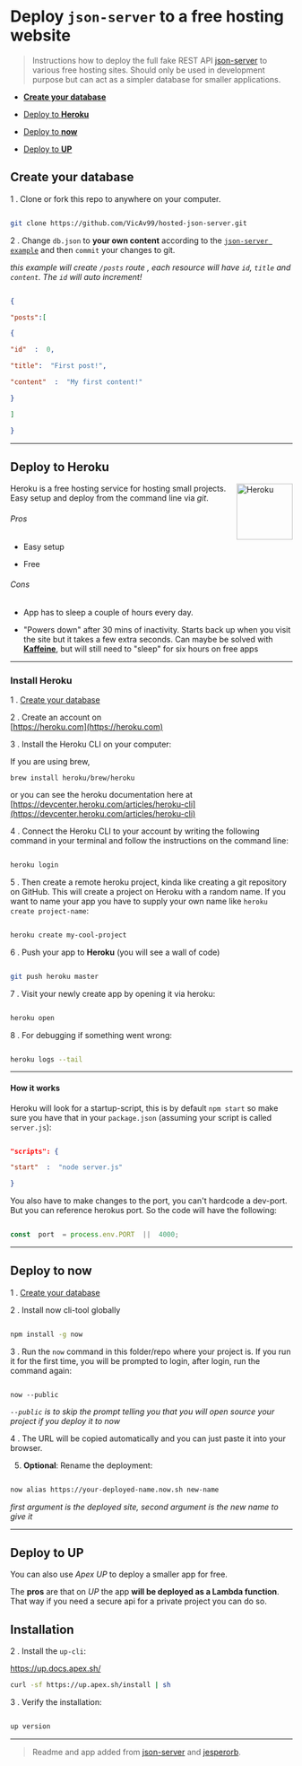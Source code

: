 
# Deploy `json-server` to a free hosting website



> Instructions how to deploy the full fake REST API [json-server](https://github.com/typicode/json-server) to various free hosting sites. Should only be used in development purpose but can act as a simpler database for smaller applications.



* [**Create your database**](#create-your-database)

* [Deploy to **Heroku**](#deploy-to-heroku)

* [Deploy to **now**](#deploy-to-now)

* [Deploy to **UP**](#deploy-to-up)




## Create your database



1 . Clone or fork this repo to anywhere on your computer.



```bash

git clone https://github.com/VicAv99/hosted-json-server.git

```



2 . Change `db.json` to **your own content** according to the [`json-server example`](https://github.com/typicode/json-server#example) and then `commit` your changes to git.



_this example will create `/posts` route , each resource will have `id`, `title` and `content`. The `id` will auto increment!_

```json

{

"posts":[

{

"id"  :  0,

"title":  "First post!",

"content"  :  "My first content!"

}

]

}

```



---



## Deploy to **Heroku**



<img  align="right"  width="100px"  height="auto"  src="https://cdn.worldvectorlogo.com/logos/heroku.svg"  alt="Heroku">



Heroku is a free hosting service for hosting small projects. Easy setup and deploy from the command line via _git_.



###### Pros



* Easy setup

* Free



###### Cons



* App has to sleep a couple of hours every day.

* "Powers down" after 30 mins of inactivity. Starts back up when you visit the site but it takes a few extra seconds. Can maybe be solved with [**Kaffeine**](http://kaffeine.herokuapp.com/), but will still need to "sleep" for six hours on free apps



---



### Install Heroku



1 . [Create your database](#create-your-database)



2 . Create an account on <br/>[https://heroku.com](https://heroku.com)



3 . Install the Heroku CLI on your computer:

If you are using brew,
```term
brew install heroku/brew/heroku
```
or you can see the heroku documentation here at [https://devcenter.heroku.com/articles/heroku-cli](https://devcenter.heroku.com/articles/heroku-cli)



4 . Connect the Heroku CLI to your account by writing the following command in your terminal and follow the instructions on the command line:

```bash

heroku login

```



5 . Then create a remote heroku project, kinda like creating a git repository on GitHub. This will create a project on Heroku with a random name. If you want to name your app you have to supply your own name like `heroku create project-name`:

```bash

heroku create my-cool-project

```



6 . Push your app to __Heroku__ (you will see a wall of code)

```bash

git push heroku master

```



7 . Visit your newly create app by opening it via heroku:

```bash

heroku open

```



8 . For debugging if something went wrong:

```bash

heroku logs --tail

```



---



#### How it works



Heroku will look for a startup-script, this is by default `npm start` so make sure you have that in your `package.json` (assuming your script is called `server.js`):

```json

"scripts": {

"start"  :  "node server.js"

}

```



You also have to make changes to the port, you can't hardcode a dev-port. But you can reference herokus port. So the code will have the following:

```js

const  port  = process.env.PORT  ||  4000;

```



---



## Deploy to **now**



1 . [Create your database](#create-your-database)



2 . Install now cli-tool globally

```bash

npm install -g now

```



3 . Run the `now` command in this folder/repo where your project is. If you run it for the first time, you will be prompted to login, after login, run the command again:

```

now --public

```

_`--public` is to skip the prompt telling you that you will open source your project if you deploy it to now_



4 . The URL will be copied automatically and you can just paste it into your browser.



5. **Optional**: Rename the deployment:

```bash

now alias https://your-deployed-name.now.sh new-name

```

_first argument is the deployed site, second argument is the new name to give it_



---



## Deploy to **UP**



You can also use _Apex UP_ to deploy a smaller app for free.



The **pros** are that on _UP_ the app **will be deployed as a Lambda function**. That way if you need a secure api for a private project you can do so.



## Installation



2 . Install the `up-cli`: <br/>

https://up.docs.apex.sh/

```bash
curl -sf https://up.apex.sh/install | sh
```


3 . Verify the installation: </br>

```bash

up version

```

---

> Readme and app added from [json-server](https://www.npmjs.com/package/json-server) and [jesperorb](https://github.com/jesperorb/json-server-heroku).